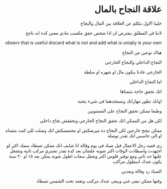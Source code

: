 
<div dir="rtl">

# علاقة النجاح بالمال
خلينا الاول نتكلم عن العلاقة بين المال والنجاح

لاننا فى المطلق بنفترض ان اذا شخص حقق مكسب مادي معني كدة انه ناجح

observ that is useful discard what is not and add what is uniqliy is your own

هناك نوعين من النجاح

النجاح الداخلي والنجاح الخارجي

الخارجي عادتا بيكون مال او شهره او سلطة

اما النجاح الداخلي

انك تحقق حاجة بتتمناها

اوانك تطور مهاراتك وتستخدهما فى شيء بتحبة

وطبعا ممكن تحقق النجاح على المستويين

لكن هل من الممكن انك تحقق النجاح الخارجي وتحققش نجاح داخلي

ممكن تنجح خارجين لكن النجاح دة ميرضكش او محسسكش انك وصلت للي كنت بتتمناه او الى حاسس انك تقدر توصلة

زى قصة رجل الاعمال قبل صياد فى يوم وقالة انا شايف انك ممكن تصطاد سمك اكتر لو اجتهدت واصطادت لاوقات اكتر شوية علشان بعد كدة تقدر تشتري مركب تانية وتشغل عليها حد تاني ومع توفير فلوس اكتر وشغل سعات اطول شوية يمكن بعد ١٥ او ٢٠ سنة يكون عندك اسطول مراكب

الصياد رد وقالة وبعدين 

وقتها ممكن تبقى غني ويبقى عندك مركتب وتقعد تحت الشمس تصطاد

</div>